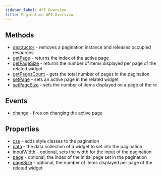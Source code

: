 ```yaml
---
sidebar_label: API Overview
title: Pagination API Overview
---
```


## Methods

- [destructor](pagination_destructor_method) - removes a pagination instance and releases occupied resources
- [getPage](pagination_getpage_method) - returns the index of the active page
- [getPageSize](pagination_getpagesize_method) - returns the number of items displayed per page of the related widget
- [getPagesCount](pagination_getpagescount_method) - gets the total number of pages in the pagination
- [setPage](pagination_setpage_method) - sets an active page in the related widget
- [setPageSize](pagination_setpagesize_method) - sets the number of items displayed on a page of the re

## Events

- [change](pagination_change_event) - fires on changing the active page

## Properties

- [css](pagination_css_config) - adds style classes to the pagination
- [data](pagination_data_config) - the data collection of a widget to set into the pagination
- [inputWidth](pagination_inputwidth_config) - optional, sets the width for the input of the pagination
- [page](pagination_page_config) - optional, the index of the initial page set in the pagination
- [pageSize](pagination_pagesize_config) - optional, the number of items displayed per page of the related widget